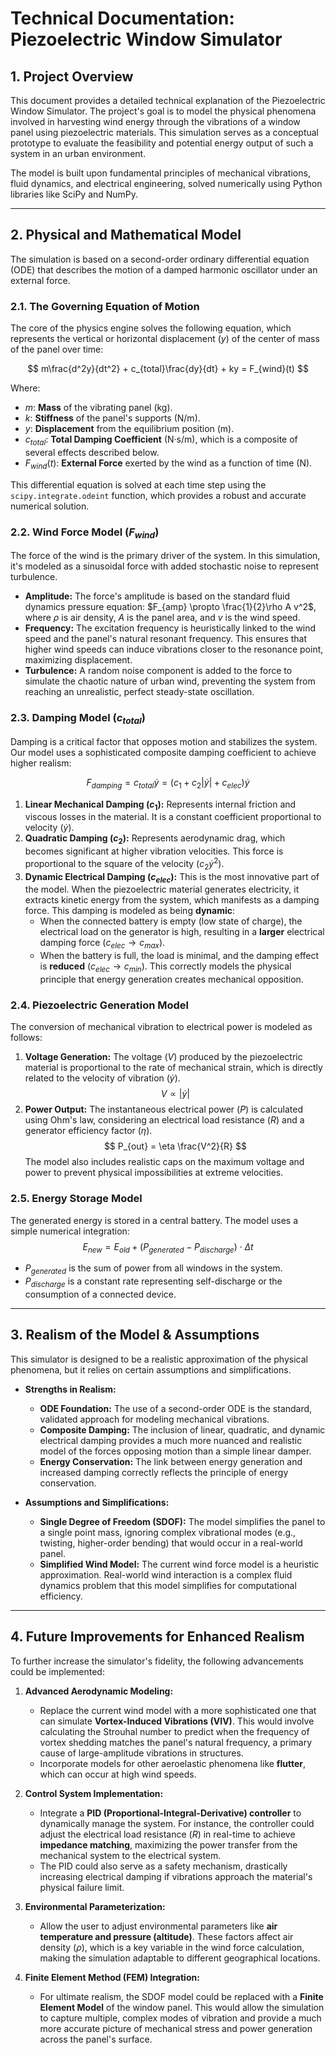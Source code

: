 # Technical Documentation: Piezoelectric Window Simulator

## 1. Project Overview

This document provides a detailed technical explanation of the Piezoelectric Window Simulator. The project's goal is to model the physical phenomena involved in harvesting wind energy through the vibrations of a window panel using piezoelectric materials. This simulation serves as a conceptual prototype to evaluate the feasibility and potential energy output of such a system in an urban environment.

The model is built upon fundamental principles of mechanical vibrations, fluid dynamics, and electrical engineering, solved numerically using Python libraries like SciPy and NumPy.

---

## 2. Physical and Mathematical Model

The simulation is based on a second-order ordinary differential equation (ODE) that describes the motion of a damped harmonic oscillator under an external force.

### 2.1. The Governing Equation of Motion

The core of the physics engine solves the following equation, which represents the vertical or horizontal displacement ($y$) of the center of mass of the panel over time:

$$
m\frac{d^2y}{dt^2} + c_{total}\frac{dy}{dt} + ky = F_{wind}(t)
$$

Where:
-   $m$: **Mass** of the vibrating panel (kg).
-   $k$: **Stiffness** of the panel's supports (N/m).
-   $y$: **Displacement** from the equilibrium position (m).
-   $c_{total}$: **Total Damping Coefficient** (N·s/m), which is a composite of several effects described below.
-   $F_{wind}(t)$: **External Force** exerted by the wind as a function of time (N).

This differential equation is solved at each time step using the `scipy.integrate.odeint` function, which provides a robust and accurate numerical solution.

### 2.2. Wind Force Model ($F_{wind}$)

The force of the wind is the primary driver of the system. In this simulation, it's modeled as a sinusoidal force with added stochastic noise to represent turbulence.

-   **Amplitude:** The force's amplitude is based on the standard fluid dynamics pressure equation: $F_{amp} \propto \frac{1}{2}\rho A v^2$, where $\rho$ is air density, $A$ is the panel area, and $v$ is the wind speed.
-   **Frequency:** The excitation frequency is heuristically linked to the wind speed and the panel's natural resonant frequency. This ensures that higher wind speeds can induce vibrations closer to the resonance point, maximizing displacement.
-   **Turbulence:** A random noise component is added to the force to simulate the chaotic nature of urban wind, preventing the system from reaching an unrealistic, perfect steady-state oscillation.

### 2.3. Damping Model ($c_{total}$)

Damping is a critical factor that opposes motion and stabilizes the system. Our model uses a sophisticated composite damping coefficient to achieve higher realism:

$$
F_{damping} = c_{total}\dot{y} = (c_1 + c_2|\dot{y}| + c_{elec})\dot{y}
$$

1.  **Linear Mechanical Damping ($c_1$):** Represents internal friction and viscous losses in the material. It is a constant coefficient proportional to velocity ($\dot{y}$).
2.  **Quadratic Damping ($c_2$):** Represents aerodynamic drag, which becomes significant at higher vibration velocities. This force is proportional to the square of the velocity ($c_2\dot{y}^2$).
3.  **Dynamic Electrical Damping ($c_{elec}$):** This is the most innovative part of the model. When the piezoelectric material generates electricity, it extracts kinetic energy from the system, which manifests as a damping force. This damping is modeled as being **dynamic**:
    -   When the connected battery is empty (low state of charge), the electrical load on the generator is high, resulting in a **larger** electrical damping force ($c_{elec} \rightarrow c_{max}$).
    -   When the battery is full, the load is minimal, and the damping effect is **reduced** ($c_{elec} \rightarrow c_{min}$).
    This correctly models the physical principle that energy generation creates mechanical opposition.

### 2.4. Piezoelectric Generation Model

The conversion of mechanical vibration to electrical power is modeled as follows:

1.  **Voltage Generation:** The voltage ($V$) produced by the piezoelectric material is proportional to the rate of mechanical strain, which is directly related to the velocity of vibration ($\dot{y}$).
    $$ V \propto |\dot{y}| $$
2.  **Power Output:** The instantaneous electrical power ($P$) is calculated using Ohm's law, considering an electrical load resistance ($R$) and a generator efficiency factor ($\eta$).
    $$ P_{out} = \eta \frac{V^2}{R} $$
The model also includes realistic caps on the maximum voltage and power to prevent physical impossibilities at extreme velocities.

### 2.5. Energy Storage Model

The generated energy is stored in a central battery. The model uses a simple numerical integration:
$$ E_{new} = E_{old} + (P_{generated} - P_{discharge}) \cdot \Delta t $$
-   $P_{generated}$ is the sum of power from all windows in the system.
-   $P_{discharge}$ is a constant rate representing self-discharge or the consumption of a connected device.

---

## 3. Realism of the Model & Assumptions

This simulator is designed to be a realistic approximation of the physical phenomena, but it relies on certain assumptions and simplifications.

-   **Strengths in Realism:**
    -   **ODE Foundation:** The use of a second-order ODE is the standard, validated approach for modeling mechanical vibrations.
    -   **Composite Damping:** The inclusion of linear, quadratic, and dynamic electrical damping provides a much more nuanced and realistic model of the forces opposing motion than a simple linear damper.
    -   **Energy Conservation:** The link between energy generation and increased damping correctly reflects the principle of energy conservation.

-   **Assumptions and Simplifications:**
    -   **Single Degree of Freedom (SDOF):** The model simplifies the panel to a single point mass, ignoring complex vibrational modes (e.g., twisting, higher-order bending) that would occur in a real-world panel.
    -   **Simplified Wind Model:** The current wind force model is a heuristic approximation. Real-world wind interaction is a complex fluid dynamics problem that this model simplifies for computational efficiency.

---

## 4. Future Improvements for Enhanced Realism

To further increase the simulator's fidelity, the following advancements could be implemented:

1.  **Advanced Aerodynamic Modeling:**
    -   Replace the current wind model with a more sophisticated one that can simulate **Vortex-Induced Vibrations (VIV)**. This would involve calculating the Strouhal number to predict when the frequency of vortex shedding matches the panel's natural frequency, a primary cause of large-amplitude vibrations in structures.
    -   Incorporate models for other aeroelastic phenomena like **flutter**, which can occur at high wind speeds.

2.  **Control System Implementation:**
    -   Integrate a **PID (Proportional-Integral-Derivative) controller** to dynamically manage the system. For instance, the controller could adjust the electrical load resistance ($R$) in real-time to achieve **impedance matching**, maximizing the power transfer from the mechanical system to the electrical system.
    -   The PID could also serve as a safety mechanism, drastically increasing electrical damping if vibrations approach the material's physical failure limit.

3.  **Environmental Parameterization:**
    -   Allow the user to adjust environmental parameters like **air temperature and pressure (altitude)**. These factors affect air density ($\rho$), which is a key variable in the wind force calculation, making the simulation adaptable to different geographical locations.

4.  **Finite Element Method (FEM) Integration:**
    -   For ultimate realism, the SDOF model could be replaced with a **Finite Element Model** of the window panel. This would allow the simulation to capture multiple, complex modes of vibration and provide a much more accurate picture of mechanical stress and power generation across the panel's surface.